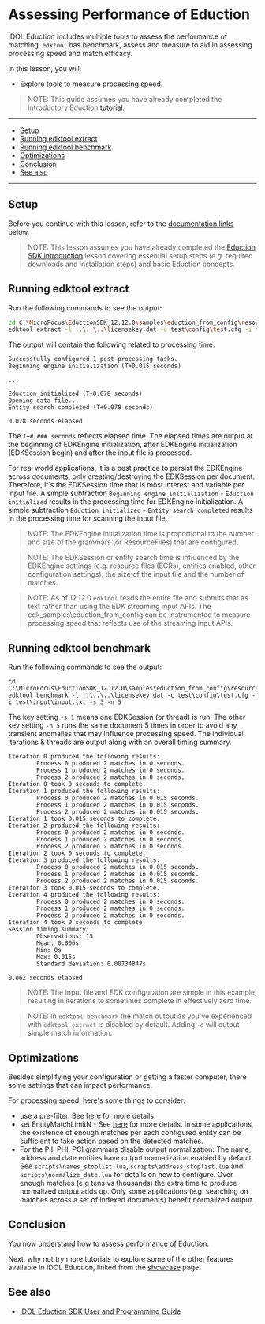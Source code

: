 # Assessing Performance of Eduction

IDOL Eduction includes multiple tools to assess the performance of matching.  `edktool` has benchmark, assess and measure to aid in assessing processing speed and match efficacy.

In this lesson, you will:
- Explore tools to measure processing speed.

> NOTE: This guide assumes you have already completed the introductory Eduction [tutorial](./introduction.md#eduction-sdk-introduction).

---

- [Setup](#setup)
- [Running edktool extract](#running-edktool-extract)
- [Running edktool benchmark](#running-edktool-benchmark)
- [Optimizations](#optimizations)
- [Conclusion](#conclusion)
- [See also](#see-also)

---

## Setup

Before you continue with this lesson, refer to the [documentation links](#see-also) below.

> NOTE: This lesson assumes you have already completed the [Eduction SDK introduction](../eduction/introduction.md#eduction-sdk-introduction) lesson covering essential setup steps (*e.g.* required downloads and installation steps) and basic Eduction concepts.

## Running edktool extract

Run the following commands to see the output:

```sh
cd C:\MicroFocus\EductionSDK_12.12.0\samples\eduction_from_config\resources
edktool extract -l ..\..\..\licensekey.dat -c test\config\test.cfg -i test\input\input.txt -o out.xml
```

The output will contain the following related to processing time:

```
Successfully configured 1 post-processing tasks.
Beginning engine initialization (T+0.015 seconds)

...

Eduction initialized (T+0.078 seconds)
Opening data file...
Entity search completed (T+0.078 seconds)

0.078 seconds elapsed
```

The `T+#.### seconds` reflects elapsed time. The elapsed times are output at the beginning of EDKEngine initialization, after EDKEngine initialization (EDKSession begin) and after the input file is processed. 

For real world applications, it is a best practice to persist the EDKEngine across documents, only creating/destroying the EDKSession per document. Therefore, it's the EDKSession time that is most interest and variable per input file. A simple subtraction `Beginning engine initialization` - `Eduction initialized` results in the processing time for EDKEngine initialization.  A simple subtraction `Eduction initialized` - `Entity search completed` results in the processing time for scanning the input file.

> NOTE: The EDKEngine initialization time is proportional to the number and size of the grammars (or ResourceFiles) that are configured.

> NOTE: The EDKSession or entity search time is influenced by the EDKEngine settings (e.g. resource files (ECRs), entities enabled, other configuration settings), the size of the input file and the number of matches. 

> NOTE: As of 12.12.0 `edktool` reads the entire file and submits that as text rather than using the EDK streaming input APIs. The edk_samples\eduction_from_config can be instrumented to measure processing speed that reflects use of the streaming input APIs.

## Running edktool benchmark

Run the following commands to see the output:

```
cd C:\MicroFocus\EductionSDK_12.12.0\samples\eduction_from_config\resources
edktool benchmark -l ..\..\..\licensekey.dat -c test\config\test.cfg -i test\input\input.txt -s 3 -n 5
```

The key setting `-s 1` means one EDKSession (or thread) is run. The other key setting `-n 5` runs the same document 5 times in order to avoid any transient anomalies that may influence processing speed.  The individual iterations & threads are output along with an overall timing summary.

```
Iteration 0 produced the following results:
        Process 0 produced 2 matches in 0 seconds.
        Process 1 produced 2 matches in 0 seconds.
        Process 2 produced 2 matches in 0 seconds.
Iteration 0 took 0 seconds to complete.
Iteration 1 produced the following results:
        Process 0 produced 2 matches in 0.015 seconds.
        Process 1 produced 2 matches in 0.015 seconds.
        Process 2 produced 2 matches in 0.015 seconds.
Iteration 1 took 0.015 seconds to complete.
Iteration 2 produced the following results:
        Process 0 produced 2 matches in 0 seconds.
        Process 1 produced 2 matches in 0 seconds.
        Process 2 produced 2 matches in 0 seconds.
Iteration 2 took 0 seconds to complete.
Iteration 3 produced the following results:
        Process 0 produced 2 matches in 0.015 seconds.
        Process 1 produced 2 matches in 0.015 seconds.
        Process 2 produced 2 matches in 0.015 seconds.
Iteration 3 took 0.015 seconds to complete.
Iteration 4 produced the following results:
        Process 0 produced 2 matches in 0 seconds.
        Process 1 produced 2 matches in 0 seconds.
        Process 2 produced 2 matches in 0 seconds.
Iteration 4 took 0 seconds to complete.
Session timing summary:
        Observations: 15
        Mean: 0.006s
        Min: 0s
        Max: 0.015s
        Standard deviation: 0.00734847s

0.062 seconds elapsed
```

> NOTE: The input file and EDK configuration are simple in this example, resulting in iterations to sometimes complete in effectively zero time.

> NOTE: In `edktool benchmark` the match output as you've experienced with `edktool extract` is disabled by default. Adding `-d` will output simple match information.

## Optimizations

Besides simplifying your configuration or getting a faster computer, there some settings that can impact performance. 

For processing speed, here's some things to consider:
- use a pre-filter.  See [here](https://www.microfocus.com/documentation/idol/IDOL_12_12/EductionSDK_12.12_Documentation/Guides/html/#UseEduction/PreFiltering/PreFiltering.htm) for more details.
- set EntityMatchLimitN - See [here](https://www.microfocus.com/documentation/idol/IDOL_12_12/EductionSDK_12.12_Documentation/Guides/html/#Configuration/Eduction/_EDU_EntityMatchLimitN.htm) for more details.  In some applications, the existence of enough matches per each configured entity can be sufficient to take action based on the detected matches.
- For the PII, PHI, PCI grammars disable output normalization.  The name, address and date entities have output normalization enabled by default. See `scripts\names_stoplist.lua`, `scripts\address_stoplist.lua` and `scripts\normalize_date.lua` for details on how to configure.  Over enough matches (e.g tens vs thousands) the extra time to produce normalized output adds up.  Only some applications (e.g. searching on matches across a set of indexed documents) benefit normalized output.

## Conclusion

You now understand how to assess performance of Eduction.

Next, why not try more tutorials to explore some of the other features available in IDOL Eduction, linked from the [showcase](./README.md) page.

## See also

- [IDOL Eduction SDK User and Programming Guide](https://www.microfocus.com/documentation/idol/IDOL_12_12/EductionSDK_12.12_Documentation/Guides/html)
